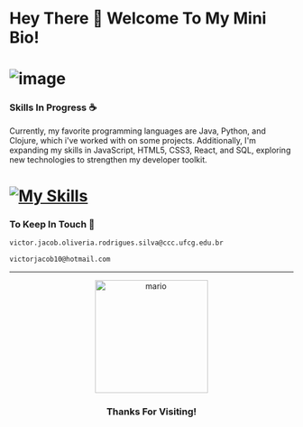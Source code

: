 # Hey There 👋 Welcome To My Mini Bio!
# ![image](https://github.com/user-attachments/assets/9273c07a-0fa9-4183-b6e4-f9535bc8307b)

### Skills In Progress ☕
Currently, my favorite programming languages are Java, Python, and Clojure, which i've worked with on some projects. Additionally, I'm expanding my skills in JavaScript, HTML5, CSS3, React, and SQL, exploring new technologies to strengthen my developer toolkit.
# [![My Skills](https://skillicons.dev/icons?i=java,python,clojure,haskell,js,html,css,react,mysql&theme=dark)](https://skillicons.dev)

### To Keep In Touch 💬
```bash
victor.jacob.oliveria.rodrigues.silva@ccc.ufcg.edu.br
```
```bash
victorjacob10@hotmail.com
```
---

<div align="center">
  <img src="https://github.com/user-attachments/assets/a123a877-e912-46b8-a6a2-aec281426acb" alt="mario" width="200" height="200"> 
  <h3> Thanks For Visiting! <h3\>
</div>


